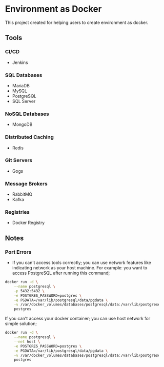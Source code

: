 # Environment as Docker

This project created for helping users to create environment as docker.

## Tools

### CI/CD

- Jenkins

### SQL Databases

- MariaDB
- MySQL
- PostgreSQL
- SQL Server

### NoSQL Databases

- MongoDB

### Distributed Caching

- Redis

### Git Servers

- Gogs

### Message Brokers

- RabbitMQ
- Kafka

### Registries

- Docker Registry

## Notes

### Port Errors

- If you can't access tools correctly; you can use  network features like indicating network as your host machine. 
For example: you want to access PostgreSQL after running this command;

```sh
docker run -d \
    --name postgresql \
    -p 5432:5432 \
    -e POSTGRES_PASSWORD=postgres \
    -e PGDATA=/var/lib/postgresql/data/pgdata \
    -v /var/docker_volumes/databases/postgresql/data:/var/lib/postgresql/data \
    postgres
```

If you can't access your docker container; you can use host network for simple solution;

```sh
docker run -d \
    --name postgresql \
    --net host \
    -e POSTGRES_PASSWORD=postgres \
    -e PGDATA=/var/lib/postgresql/data/pgdata \
    -v /var/docker_volumes/databases/postgresql/data:/var/lib/postgresql/data \
    postgres
```

